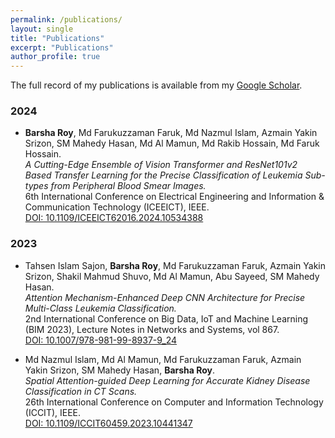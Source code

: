 ```yaml
---
permalink: /publications/
layout: single
title: "Publications"
excerpt: "Publications"
author_profile: true
---
```


The full record of my publications is available from my [Google Scholar](https://scholar.google.com/citations?user=2R5Tox0AAAAJ&hl=en).

### 2024

- **Barsha Roy**, Md Farukuzzaman Faruk, Md Nazmul Islam, Azmain Yakin Srizon, SM Mahedy Hasan, Md Al Mamun, Md Rakib Hossain, Md Faruk Hossain.  
  *A Cutting-Edge Ensemble of Vision Transformer and ResNet101v2 Based Transfer Learning for the Precise Classification of Leukemia Sub-types from Peripheral Blood Smear Images.*  
  6th International Conference on Electrical Engineering and Information & Communication Technology (ICEEICT), IEEE.  
  [DOI: 10.1109/ICEEICT62016.2024.10534388](https://doi.org/10.1109/ICEEICT62016.2024.10534388)

### 2023

- Tahsen Islam Sajon, **Barsha Roy**, Md Farukuzzaman Faruk, Azmain Yakin Srizon, Shakil Mahmud Shuvo, Md Al Mamun, Abu Sayeed, SM Mahedy Hasan.  
  *Attention Mechanism-Enhanced Deep CNN Architecture for Precise Multi-Class Leukemia Classification.*  
  2nd International Conference on Big Data, IoT and Machine Learning (BIM 2023), Lecture Notes in Networks and Systems, vol 867.  
  [DOI: 10.1007/978-981-99-8937-9_24](https://doi.org/10.1007/978-981-99-8937-9_24)

- Md Nazmul Islam, Md Al Mamun, Md Farukuzzaman Faruk, Azmain Yakin Srizon, SM Mahedy Hasan, **Barsha Roy**.  
  *Spatial Attention-guided Deep Learning for Accurate Kidney Disease Classification in CT Scans.*  
  26th International Conference on Computer and Information Technology (ICCIT), IEEE.  
  [DOI: 10.1109/ICCIT60459.2023.10441347](https://doi.org/10.1109/ICCIT60459.2023.10441347)
